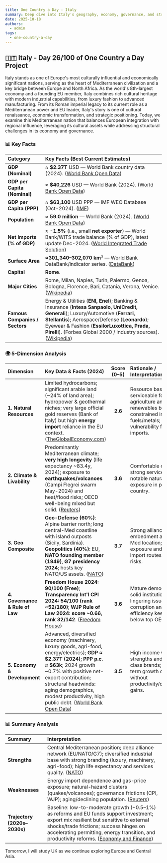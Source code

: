 ```yaml
---
title: One Country a Day - Italy
summary: Deep dive into Italy's geography, economy, governance, and strategic position using the 5-dimension framework
date: 2025-10-18
authors:
  - admin
tags:
  - one-country-a-day
---
```


## 🇮🇹 Italy - Day 26/100 of One Country a Day Project

Italy stands as one of Europe's most culturally influential and economically significant nations, serving as the heart of Mediterranean civilization and a key bridge between Europe and North Africa. As the world's 8th-largest economy and a founding EU member, Italy combines rich cultural heritage with modern industrial capabilities, from luxury fashion to advanced manufacturing. From its Roman imperial legacy to its current role as a Mediterranean power and EU leader, Italy's story is one of cultural renaissance, economic transformation, and strategic positioning. Today, we examine this Mediterranean nation that balances European integration with regional influence, leveraging its cultural assets while addressing structural challenges in its economy and governance.

### 📊 Key Facts

| **Category**                   | **Key Facts (Best Current Estimates)**                                                                                                                                                                                                                                                                 |
| :----------------------------- | :----------------------------------------------------------------------------------------------------------------------------------------------------------------------------------------------------------------------------------------------------------------------------------------------------- |
| **GDP (Nominal)**              | ≈ **$2.37T** USD — World Bank country data (2024). ([World Bank Open Data][1])                                                                                                                                                                                                                         |
| **GDP per Capita (Nominal)**   | ≈ **$40,226** USD — World Bank (2024). ([World Bank Open Data][1])                                                                                                                                                                                                                                     |
| **GDP per Capita (PPP)**       | ≈ **$63,100** USD PPP — IMF WEO Database (Oct-2024). ([IMF][2])                                                                                                                                                                                                                                        |
| **Population**                 | ≈ **59.0 million** — World Bank (2024). ([World Bank Open Data][3])                                                                                                                                                                                                                                    |
| **Net Imports (% of GDP)**     | ≈ **-1.5%** (i.e., small **net exporter**) — World Bank/WITS trade balance (% of GDP), latest update Dec-2024. ([World Integrated Trade Solution][4])                                                                                                                                                  |
| **Surface Area**               | **≈301,340–302,070 km²** — World Bank DataBank/indicator series. ([DataBank][5])                                                                                                                                                                                                                       |
| **Capital**                    | **Rome**.                                                                                                                                                                                                                                                                                              |
| **Major Cities**               | Rome, Milan, Naples, Turin, Palermo, Genoa, Bologna, Florence, Bari, Catania, Verona, Venice. ([Wikipedia][6])                                                                                                                                                                                         |
| **Famous Companies / Sectors** | Energy & Utilities (**ENI, Enel**); Banking & Insurance (**Intesa Sanpaolo, UniCredit, Generali**); Luxury/Automotive (**Ferrari, Stellantis**); Aerospace/Defense (**Leonardo**); Eyewear & Fashion (**EssilorLuxottica, Prada, Pirelli**). (Forbes Global 2000 / industry sources). ([Wikipedia][7]) |

[1]: https://data.worldbank.org/country/italy?utm_source=chatgpt.com "Italy | Data"
[2]: https://www.imf.org/external/datamapper/PPPPC%40WEO/POL/GRC/ITA?utm_source=chatgpt.com "GDP per capita, current prices"
[3]: https://data.worldbank.org/indicator/SP.POP.TOTL?locations=IT&utm_source=chatgpt.com "Population, total - Italy"
[4]: https://wits.worldbank.org/CountryProfile/en/Country/ITA/Year/LTST/Summary?utm_source=chatgpt.com "Italy Trade Summary | WITS Data"
[5]: https://databank.worldbank.org/data/reports.aspx?country=ITA&source=2&utm_source=chatgpt.com "World Development Indicators | DataBank"
[6]: https://en.wikipedia.org/wiki/List_of_cities_in_Italy?utm_source=chatgpt.com "List of cities in Italy"
[7]: https://en.wikipedia.org/wiki/List_of_largest_Italian_companies?utm_source=chatgpt.com "List of largest Italian companies"

### 🌍 5-Dimension Analysis

| **Dimension**                   | **Key Data & Facts (2024)**                                                                                                                                                                                                                                                                               | **Score (0–5)** | **Rationale / Interpretation**                                                                                                            |
| :------------------------------ | :-------------------------------------------------------------------------------------------------------------------------------------------------------------------------------------------------------------------------------------------------------------------------------------------------------- | :-------------: | :---------------------------------------------------------------------------------------------------------------------------------------- |
| **1. Natural Resources**        | Limited hydrocarbons; significant arable land (~24% of land area); hydropower & geothermal niches; very large official gold reserves (Bank of Italy) but high **energy import** reliance in the EU context. ([TheGlobalEconomy.com][1])                                                                   |     **2.6**     | Resource base is serviceable for agriculture and renewables but constrained in fuels/metals; strategic vulnerability from energy imports. |
| **2. Climate & Livability**     | Predominantly Mediterranean climate; **very high longevity** (life expectancy ~83.4y, 2024); exposure to **earthquakes/volcanoes** (Campi Flegrei swarm May-2024) and heat/flood risks; OECD well-being mixed but solid. ([Reuters][2])                                                                   |     **3.6**     | Comfortable climate and strong services offset by notable natural-hazard exposure in parts of the country.                                |
| **3. Geo Composite**            | **Geo-Defense (60%)**: Alpine barrier north; long central-Med coastline with island outposts (Sicily, Sardinia). **Geopolitics (40%)**: EU, **NATO founding member (1949)**, **G7 presidency 2024**; hosts key NATO/US assets. ([NATO][3])                                                                |     **3.7**     | Strong alliance embedment and pivotal Med location; maritime exposure and energy import routes remain risks.                              |
| **4. Governance & Rule of Law** | **Freedom House 2024: 90/100 (Free)**; **Transparency Int'l CPI 2024: 54/100 (rank ~52/180)**; **WJP Rule of Law 2024: score ~0.66, rank 32/142**. ([Freedom House][4])                                                                                                                                   |     **3.6**     | Mature democracy with solid institutions; lingering issues around corruption and judicial efficiency keep scores below top OECD peers.    |
| **5. Economy & Development**    | Advanced, diversified economy (machinery, luxury goods, agri-food, energy/electrics); **GDP ≈ $2.37T (2024)**; **PPP p.c. ≈ $63k**; 2024 growth ~0.7% with positive net-export contribution; structural headwinds: aging demographics, modest productivity, high public debt. ([World Bank Open Data][5]) |     **3.5**     | High income with export strengths and world-class brands; medium-term growth constrained without productivity/demographic gains.          |

[1]: https://www.theglobaleconomy.com/Italy/arable_land_percent/?utm_source=chatgpt.com "Italy Arable land, percent of land area - data, chart"
[2]: https://www.reuters.com/world/europe/italys-demographic-crisis-worsens-births-hit-record-low-2025-03-31/?utm_source=chatgpt.com "Italy's demographic crisis worsens as births hit record low"
[3]: https://www.nato.int/cps/en/natohq/nato_countries.htm?utm_source=chatgpt.com "Topic: NATO member countries"
[4]: https://freedomhouse.org/country/italy/freedom-world/2024?utm_source=chatgpt.com "Italy: Freedom in the World 2024 Country Report"
[5]: https://data.worldbank.org/country/italy?utm_source=chatgpt.com "Italy | Data"

### 📊 Summary Analysis

| **Summary**                  | **Interpretation**                                                                                                                                                                                                                                                               |
| :--------------------------- | :------------------------------------------------------------------------------------------------------------------------------------------------------------------------------------------------------------------------------------------------------------------------------- |
| **Strengths**                | Central Mediterranean position; deep alliance network (EU/NATO/G7); diversified industrial base with strong branding (luxury, machinery, agri-food); high life expectancy and services quality. ([NATO][1])                                                                      |
| **Weaknesses**               | Energy import dependence and gas-price exposure; natural-hazard clusters (quakes/volcanoes); governance frictions (CPI, WJP); aging/declining population. ([Reuters][2])                                                                                                         |
| **Trajectory (2020s–2030s)** | Baseline: low-to-moderate growth (~0.5–1%) as reforms and EU funds support investment; export mix resilient but sensitive to external shocks/trade frictions; success hinges on accelerating permitting, energy transition, and productivity reforms. ([Economy and Finance][3]) |

[1]: https://www.nato.int/cps/en/natohq/nato_countries.htm?utm_source=chatgpt.com "Topic: NATO member countries"
[2]: https://www.reuters.com/markets/commodities/italys-power-users-pay-price-high-reliance-natural-gas-2024-03-06/?utm_source=chatgpt.com "Italy's power users pay the price for high reliance on natural gas"
[3]: https://economy-finance.ec.europa.eu/economic-surveillance-eu-member-states/country-pages/italy/economic-forecast-italy_en?utm_source=chatgpt.com "Economic forecast for Italy - Economy and Finance"

Tomorrow, I will study UK as we continue exploring Europe and Central Asia.
